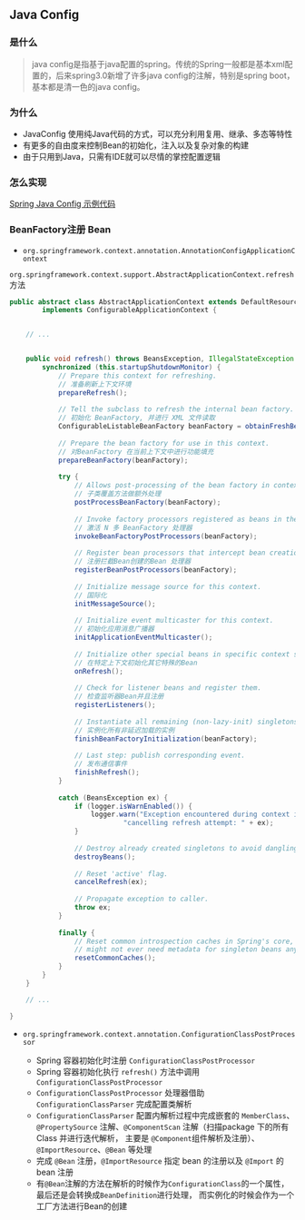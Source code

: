 ## Java Config

### 是什么

> java config是指基于java配置的spring。传统的Spring一般都是基本xml配置的，后来spring3.0新增了许多java config的注解，特别是spring boot，基本都是清一色的java config。

### 为什么

* JavaConfig 使用纯Java代码的方式，可以充分利用复用、继承、多态等特性
* 有更多的自由度来控制Bean的初始化，注入以及复杂对象的构建
* 由于只用到Java，只需有IDE就可以尽情的掌控配置逻辑

### 怎么实现

[Spring Java Config 示例代码](https://github.com/fxbin/myself-wiki/tree/master/src/main/java/cn/fxbin/record/study/spring/javaconfig)

### BeanFactory注册 Bean

* `org.springframework.context.annotation.AnnotationConfigApplicationContext`

`org.springframework.context.support.AbstractApplicationContext.refresh` 方法

```java
public abstract class AbstractApplicationContext extends DefaultResourceLoader
		implements ConfigurableApplicationContext {


    // ...


    public void refresh() throws BeansException, IllegalStateException {
        synchronized (this.startupShutdownMonitor) {
            // Prepare this context for refreshing.
            // 准备刷新上下文环境
            prepareRefresh();
    
            // Tell the subclass to refresh the internal bean factory.
            // 初始化 BeanFactory, 并进行 XML 文件读取
            ConfigurableListableBeanFactory beanFactory = obtainFreshBeanFactory();
    
            // Prepare the bean factory for use in this context.
            // 对BeanFactory 在当前上下文中进行功能填充
            prepareBeanFactory(beanFactory);
    
            try {
                // Allows post-processing of the bean factory in context subclasses.
                // 子类覆盖方法做额外处理
                postProcessBeanFactory(beanFactory);
    
                // Invoke factory processors registered as beans in the context.
                // 激活 N 多 BeanFactory 处理器
                invokeBeanFactoryPostProcessors(beanFactory);
    
                // Register bean processors that intercept bean creation.
                // 注册拦截Bean创建的Bean 处理器
                registerBeanPostProcessors(beanFactory);
    
                // Initialize message source for this context.
                // 国际化
                initMessageSource();
    
                // Initialize event multicaster for this context.
                // 初始化应用消息广播器
                initApplicationEventMulticaster();
    
                // Initialize other special beans in specific context subclasses.
                // 在特定上下文初始化其它特殊的Bean
                onRefresh();
    
                // Check for listener beans and register them.
                // 检查监听器Bean并且注册
                registerListeners();
    
                // Instantiate all remaining (non-lazy-init) singletons.
                // 实例化所有非延迟加载的实例
                finishBeanFactoryInitialization(beanFactory);
    
                // Last step: publish corresponding event.
                // 发布通信事件
                finishRefresh();
            }
    
            catch (BeansException ex) {
                if (logger.isWarnEnabled()) {
                    logger.warn("Exception encountered during context initialization - " +
                            "cancelling refresh attempt: " + ex);
                }
    
                // Destroy already created singletons to avoid dangling resources.
                destroyBeans();
    
                // Reset 'active' flag.
                cancelRefresh(ex);
    
                // Propagate exception to caller.
                throw ex;
            }
    
            finally {
                // Reset common introspection caches in Spring's core, since we
                // might not ever need metadata for singleton beans anymore...
                resetCommonCaches();
            }
        }
    }

    // ...

}

```

* `org.springframework.context.annotation.ConfigurationClassPostProcessor`

    * Spring 容器初始化时注册 `ConfigurationClassPostProcessor`
    * Spring 容器初始化执行 `refresh()` 方法中调用 `ConfigurationClassPostProcessor`
    * `ConfigurationClassPostProcessor` 处理器借助 `ConfigurationClassParser` 完成配置类解析
    * `ConfigurationClassParser` 配置内解析过程中完成嵌套的 `MemberClass`、`@PropertySource` 注解、`@ComponentScan` 注解（扫描package 下的所有Class 并进行迭代解析，
    主要是 `@Component`组件解析及注册）、`@ImportResource`、`@Bean` 等处理
    * 完成 `@Bean` 注册，`@ImportResource` 指定 bean 的注册以及 `@Import` 的 bean 注册
    * 有`@Bean`注解的方法在解析的时候作为`ConfigurationClass`的一个属性，最后还是会转换成`BeanDefinition`进行处理， 而实例化的时候会作为一个工厂方法进行Bean的创建
